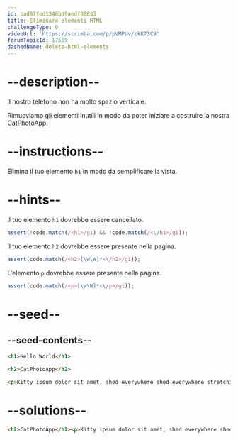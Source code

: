 ```yaml
---
id: bad87fed1348bd9aedf08833
title: Eliminare elementi HTML
challengeType: 0
videoUrl: 'https://scrimba.com/p/pVMPUv/ckK73C9'
forumTopicId: 17559
dashedName: delete-html-elements
---
```


# --description--

Il nostro telefono non ha molto spazio verticale.

Rimuoviamo gli elementi inutili in modo da poter iniziare a costruire la nostra CatPhotoApp.

# --instructions--

Elimina il tuo elemento `h1` in modo da semplificare la vista.

# --hints--

Il tuo elemento `h1` dovrebbe essere cancellato.

```js
assert(!code.match(/<h1>/gi) && !code.match(/<\/h1>/gi));
```

Il tuo elemento `h2` dovrebbe essere presente nella pagina.

```js
assert(code.match(/<h2>[\w\W]*<\/h2>/gi));
```

L'elemento `p` dovrebbe essere presente nella pagina.

```js
assert(code.match(/<p>[\w\W]*<\/p>/gi));
```

# --seed--

## --seed-contents--

```html
<h1>Hello World</h1>

<h2>CatPhotoApp</h2>

<p>Kitty ipsum dolor sit amet, shed everywhere shed everywhere stretching attack your ankles chase the red dot, hairball run catnip eat the grass sniff.</p>
```

# --solutions--

```html
<h2>CatPhotoApp</h2><p>Kitty ipsum dolor sit amet, shed everywhere shed everywhere stretching attack your ankles chase the red dot, hairball run catnip eat the grass sniff.</p>
```
